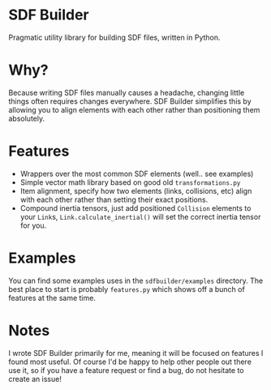 # SDF Builder
Pragmatic utility library for building SDF files, written in Python.

# Why?
Because writing SDF files manually causes a headache, changing little things often requires changes
everywhere. SDF Builder simplifies this by allowing you to align elements with each other rather than
positioning them absolutely.

# Features
- Wrappers over the most common SDF elements (well.. see examples)
- Simple vector math library based on good old `transformations.py`
- Item alignment, specify how two elements (links, collisions, etc) align with each other rather than setting their exact positions.
- Compound inertia tensors, just add positioned `Collision` elements to
  your `Link`s, `Link.calculate_inertial()` will set the correct inertia
  tensor for you.

# Examples
You can find some examples uses in the `sdfbuilder/examples` directory. The best
place to start is probably `features.py` which shows off a bunch of features at
the same time.

# Notes
I wrote SDF Builder primarily for me, meaning it will be focused on features I found most useful. Of course
I'd be happy to help other people out there use it, so if you have a feature request or find a bug,
do not hesitate to create an issue!
